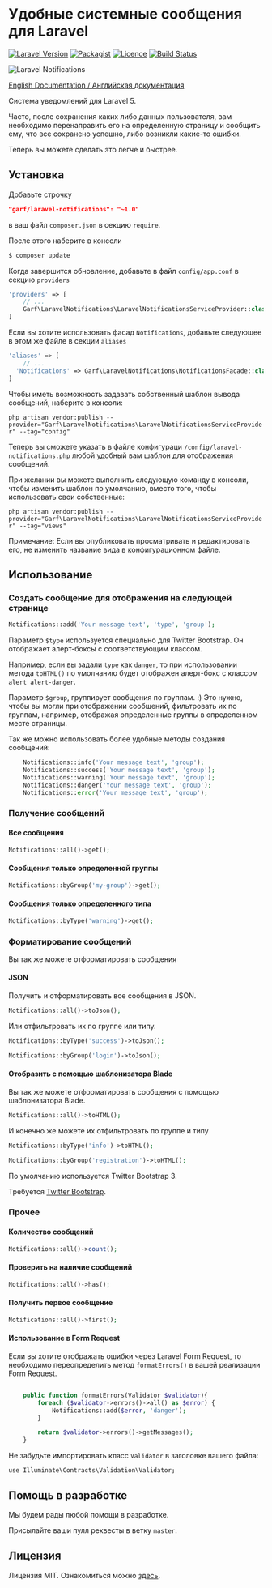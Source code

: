 # Удобные системные сообщения для Laravel

[![Laravel Version](https://img.shields.io/badge/laravel-5.1-orange.svg?style=flat-square)](http://laravel.com)
[![Packagist](https://img.shields.io/packagist/dt/garf/laravel-notifications.svg)]()
[![Licence](https://img.shields.io/packagist/l/garf/laravel-notifications.svg)](https://github.com/garf/laravel-notifications/blob/master/LICENSE)
[![Build Status](https://travis-ci.org/garf/laravel-notifications.svg)](https://travis-ci.org/garf/laravel-notifications)

![Laravel Notifications](notifications.png)

[English Documentation / Английская документация](https://github.com/garf/laravel-notifications/blob/master/README.md)

Система уведомлений для Laravel 5.

Часто, после сохранения каких либо данных пользователя, вам необходимо перенаправить его на определенную страницу и сообщить ему, что все сохранено успешно, либо возникли какие-то ошибки.

Теперь вы можете сделать это легче и быстрее.

## Установка

Добавьте строчку

``` JSON
"garf/laravel-notifications": "~1.0"
```

в ваш файл `composer.json` в секцию `require`.

После этого наберите в консоли

``` BASH
$ composer update
```

Когда завершится обновление, добавьте в файл `config/app.conf` в секцию `providers`

``` PHP
'providers' => [
    // ...
    Garf\LaravelNotifications\LaravelNotificationsServiceProvider::class,
]
```

Если вы хотите использовать фасад `Notifications`, добавьте следующее в этом же файле в секции `aliases`

``` PHP
'aliases' => [
    // ...
  'Notifications' => Garf\LaravelNotifications\NotificationsFacade::class,
]
```

Чтобы иметь возможность задавать собственный шаблон вывода сообщений, наберите в консоли:

`php artisan vendor:publish --provider="Garf\LaravelNotifications\LaravelNotificationsServiceProvider" --tag="config"`

Теперь вы сможете указать в файле конфигураци `/config/laravel-notifications.php` 
любой удобный вам шаблон для отображения сообщений.

При желании вы можете выполнить следующую команду в консоли, чтобы изменить шаблон по умолчанию, вместо того, чтобы использовать свои собственные:

`php artisan vendor:publish --provider="Garf\LaravelNotifications\LaravelNotificationsServiceProvider" --tag="views"`

Примечание: Если вы опубликовать просматривать и редактировать его, не изменить название вида в конфигурационном файле.

## Использование

### Создать сообщение для отображения на следующей странице

``` php
Notifications::add('Your message text', 'type', 'group');
```

Параметр `$type` используется специально для Twitter Bootstrap. Он отображает алерт-боксы с соответствующим классом.

Например, если вы задали `type` как `danger`, то при использовании метода `toHTML()` по умолчанию
будет отображен алерт-бокс с классом `alert alert-danger`.

Параметр `$group`, группирует сообщения по группам. :) 
Это нужно, чтобы вы могли при отображении сообщений, фильтровать их по группам, 
например, отображая определенные группы в определенном месте страницы.


Так же можно использовать более удобные методы создания сообщений:

``` php
    Notifications::info('Your message text', 'group');
    Notifications::success('Your message text', 'group');
    Notifications::warning('Your message text', 'group');
    Notifications::danger('Your message text', 'group');
    Notifications::error('Your message text', 'group');
```


### Получение сообщений

#### Все сообщения

``` PHP
Notifications::all()->get();
```

#### Сообщения только определенной группы

``` PHP
Notifications::byGroup('my-group')->get();
```

#### Сообщения только определенного типа

``` PHP
Notifications::byType('warning')->get();
```

### Форматирование сообщений

Вы так же можете отформатировать сообщения

#### JSON

Получить и отформатировать все сообщения в JSON.

``` PHP
Notifications::all()->toJson();
```

Или отфильтровать их по группе или типу.

``` PHP
Notifications::byType('success')->toJson();

Notifications::byGroup('login')->toJson();
```


#### Отобразить с помощью шаблонизатора Blade

Вы так же можете отформатировать сообщения с помощью шаблонизатора Blade.

``` PHP
Notifications::all()->toHTML();
```

И конечно же можете их отфильтровать по группе и типу

``` PHP
Notifications::byType('info')->toHTML();

Notifications::byGroup('registration')->toHTML();
```

По умолчанию используется Twitter Bootstrap 3.

Требуется [Twitter Bootstrap](http://getbootstrap.com).

### Прочее

#### Количество сообщений

``` PHP
Notifications::all()->count();
```

#### Проверить на наличие сообщений

``` PHP
Notifications::all()->has();
```

#### Получить первое сообщение

``` PHP
Notifications::all()->first();
```

#### Использование в Form Request

Если вы хотите отображать ошибки через Laravel Form Request, 
то необходимо переопределить метод `formatErrors()` в вашей реализации Form Request.

``` PHP

    public function formatErrors(Validator $validator){
        foreach ($validator->errors()->all() as $error) {
            Notifications::add($error, 'danger');
        }

        return $validator->errors()->getMessages();
    }

```

Не забудьте импортировать класс `Validator` в заголовке вашего файла:

`use Illuminate\Contracts\Validation\Validator;`

## Помощь в разработке

Мы будем рады любой помощи в разработке.

Присылайте ваши пулл реквесты в ветку `master`.

## Лицензия

Лицензия MIT. Ознакомиться можно [здесь](https://github.com/garf/laravel-notifications/blob/master/LICENSE).

